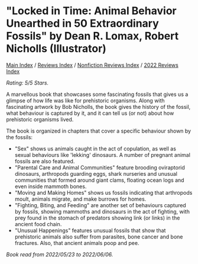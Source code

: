 # "Locked in Time: Animal Behavior Unearthed in 50 Extraordinary Fossils" by Dean R. Lomax, Robert Nicholls (Illustrator)

[Main Index](../../../README.md) / [Reviews Index](../../README.md) / [Nonfiction Reviews Index](../README.md) / [2022 Reviews Index](README.md)

*Rating: 5/5 Stars.*

A marvellous book that showcases some fascinating fossils that gives us a glimpse of how life was like for prehistoric organisms. Along with fascinating artwork by Bob Nicholls, the book gives the history of the fossil, what behaviour is captured by it, and it can tell us (or not) about how prehistoric organisms lived.

The book is organized in chapters that cover a specific behaviour shown by the fossils:

- "Sex" shows us animals caught in the act of copulation, as well as sexual behaviours like 'lekking' dinosaurs. A number of pregnant animal fossils are also featured.
- "Parental Care and Animal Communities" feature brooding oviraptorid dinosaurs, arthropods guarding eggs, shark nurseries and unusual communities that formed around giant clams, floating ocean logs and even inside mammoth bones.
- "Moving and Making Homes" shows us fossils indicating that arthropods moult, animals migrate, and make burrows for homes.
- "Fighting, Biting, and Feeding" are another set of behaviours captured by fossils, showing mammoths and dinosaurs in the act of fighting, with prey found in the stomach of predators showing link (or links) in the ancient food chain.
- "Unusual Happenings" features unusual fossils that show that prehistoric animals also suffer from parasites, bone cancer and bone fractures. Also, that ancient animals poop and pee.

*Book read from 2022/05/23 to 2022/06/06.*
